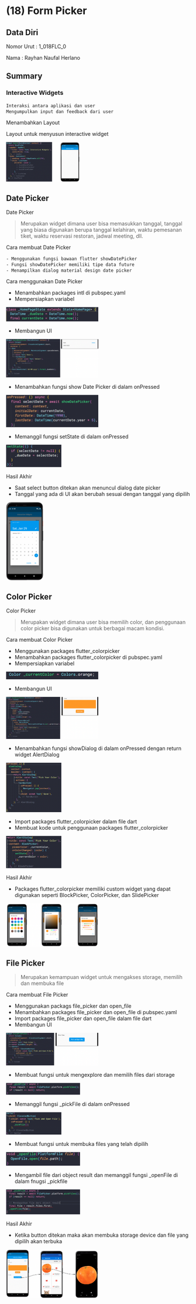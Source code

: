 # (18) Form Picker


## Data Diri
Nomor Urut : 1_018FLC_0

Nama : Rayhan Naufal Herlano

## Summary 
### Interactive Widgets
```
Interaksi antara aplikasi dan user
Mengumpulkan input dan feedback dari user
```

Menambahkan Layout

Layout untuk menyusun interactive widget

<img src="./Screenshot/interactive_widget.png" width=40% height=40%>

## Date Picker
Date Picker
>Merupakan widget dimana user bisa memasukkan tanggal, tanggal yang biasa digunakan berupa tanggal kelahiran, waktu pemesanan tiket, waktu reservasi restoran, jadwal meeting, dll.

Cara membuat Date Picker
```
- Menggunakan fungsi bawaan flutter showDatePicker
- Fungsi showDatePicker memiliki tipe data future
- Menampilkan dialog material design date picker
```

Cara menggunakan Date Picker
- Menambahkan packages intl di pubspec.yaml
- Mempersiapkan variabel

<img src="./Screenshot/datePicker_variabel.png" width=50% height=50%>

- Membangun UI

<img src="./Screenshot/makeUI_datepicker.png" width=50% height=50%>

- Menambahkan fungsi show Date Picker di dalam onPressed

<img src="./Screenshot/datepicker_onPressed.png" width=50% height=50%>

- Memanggil fungsi setState di dalam onPressed

<img src="./Screenshot/setState_datepicker.png" width=30% height=30%>

Hasil Akhir

- Saat select button ditekan akan menuncul dialog date picker
- Tanggal yang ada di UI akan berubah sesuai dengan tanggal yang dipilih

<img src="./Screenshot/hasilakhir_datepicker.png" width=20% height=20%>

## Color Picker
Color Picker
>Merupakan widget dimana user bisa memilih color, dan penggunaan color picker bisa digunakan untuk berbagai macam kondisi.

Cara membuat Color Picker
- Menggunakan packages flutter_colorpicker
- Menambahkan packages flutter_colorpicker di pubspec.yaml
- Mempersiapkan variabel

<img src="./Screenshot/colorPicker_variabel.png" width=50% height=50%>

- Membangun UI

<img src="./Screenshot/makeUI_Colorpicker.png" width=50% height=50%>

- Menambahkan fungsi showDialog di dalam onPressed dengan return widget AlertDialog

<img src="./Screenshot/showDialog.png" width=30% height=30%>

- Import packages flutter_colorpicker dalam file dart
- Membuat kode untuk penggunaan packages flutter_colorpicker

<img src="./Screenshot/code_flutterColor.png" width=30% height=30%>

Hasil Akhir
- Packages flutter_colorpicker memiliki custom widget yang dapat digunakan seperti BlockPicker, ColorPicker, dan SlidePicker

<img src="./Screenshot/hasilakhir_colorpicker.png" width=50% height=50%>

## File Picker
>Merupakan kemampuan widget untuk mengakses storage, memilih dan membuka file

Cara membuat File Picker
- Menggunakan packags file_picker dan open_file
- Menambahkan packages file_picker dan open_file di pubspec.yaml
- Import packages file_picker dan open_file dalam file dart
- Membangun UI

<img src="./Screenshot/makeUI_Filepicker.png" width=50% height=50%>

- Membuat fungsi untuk mengexplore dan memilih files dari storage

<img src="./Screenshot/function_choosefile.png" width=40% height=40%>

- Memanggil fungsi _pickFile di dalam onPressed

<img src="./Screenshot/_pickfile.png" width=30% height=30%>

- Membuat fungsi untuk membuka files yang telah dipilih

<img src="./Screenshot/function_openfile.png" width=40% height=40%>

- Mengambil file dari object result dan memanggil fungsi _openFile di dalam fnugsi _pickfile

<img src="./Screenshot/_openfile.png" width=40% height=40%>

Hasil Akhir
- Ketika button ditekan maka akan membuka storage device dan file yang dipilih akan terbuka

<img src="./Screenshot/hasilakhir_filepicker.png" width=50% height=50%>





